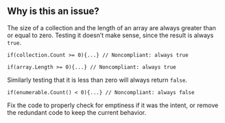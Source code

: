 ## Why is this an issue?

The size of a collection and the length of an array are always greater than or equal to zero. Testing it doesn’t make sense, since the result is
always `true`.

    if(collection.Count >= 0){...} // Noncompliant: always true
    
    if(array.Length >= 0){...} // Noncompliant: always true

Similarly testing that it is less than zero will always return `false`.

    if(enumerable.Count() < 0){...} // Noncompliant: always false

Fix the code to properly check for emptiness if it was the intent, or remove the redundant code to keep the current behavior.